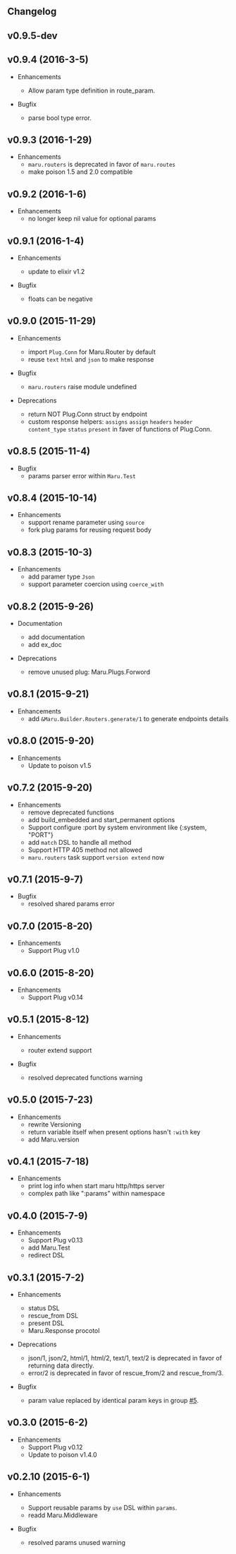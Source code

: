 ## Changelog
## v0.9.5-dev

## v0.9.4 (2016-3-5)
* Enhancements
  * Allow param type definition in route_param.

* Bugfix
  * parse bool type error.

## v0.9.3 (2016-1-29)
* Enhancements
  * `maru.routers` is deprecated in favor of `maru.routes`
  * make poison 1.5 and 2.0 compatible

## v0.9.2 (2016-1-6)
* Enhancements
  * no longer keep nil value for optional params

## v0.9.1 (2016-1-4)
* Enhancements
  * update to elixir v1.2

* Bugfix
  * floats can be negative

## v0.9.0 (2015-11-29)
* Enhancements
  * import `Plug.Conn` for Maru.Router by default
  * reuse `text` `html` and `json` to make response

* Bugfix
  * `maru.routers` raise module undefined

* Deprecations
  * return NOT Plug.Conn struct by endpoint
  * custom response helpers: `assigns` `assign` `headers` `header` `content_type` `status` `present` in faver of functions of Plug.Conn.

## v0.8.5 (2015-11-4)
* Bugfix
  * params parser error within `Maru.Test`

## v0.8.4 (2015-10-14)
* Enhancements
  * support rename parameter using `source`
  * fork plug params for reusing request body

## v0.8.3 (2015-10-3)
* Enhancements
  * add paramer type `Json`
  * support parameter coercion using `coerce_with`

## v0.8.2 (2015-9-26)
* Documentation
  * add documentation
  * add ex_doc

* Deprecations
  * remove unused plug: Maru.Plugs.Forword

## v0.8.1 (2015-9-21)
* Enhancements
  * add `&Maru.Builder.Routers.generate/1` to generate endpoints details

## v0.8.0 (2015-9-20)
* Enhancements
  * Update to poison v1.5

## v0.7.2 (2015-9-20)
* Enhancements
  * remove deprecated functions
  * add build\_embedded and start\_permanent options
  * Support configure :port by system environment like {:system, "PORT"}
  * add `match` DSL to handle all method
  * Support HTTP 405 method not allowed
  * `maru.routers` task support `version extend` now

## v0.7.1 (2015-9-7)
* Bugfix
  * resolved shared params error

## v0.7.0 (2015-8-20)
* Enhancements
  * Support Plug v1.0

## v0.6.0 (2015-8-20)
* Enhancements
  * Support Plug v0.14

## v0.5.1 (2015-8-12)
* Enhancements
  * router extend support

* Bugfix
  * resolved deprecated functions warning

## v0.5.0 (2015-7-23)
* Enhancements
  * rewrite Versioning
  * return variable itself when present options hasn't `:with` key
  * add Maru.version

## v0.4.1 (2015-7-18)
* Enhancements
  * print log info when start maru http/https server
  * complex path like ":params" within namespace

## v0.4.0 (2015-7-9)
* Enhancements
  * Support Plug v0.13
  * add Maru.Test
  * redirect DSL

## v0.3.1 (2015-7-2)
* Enhancements
  * status DSL
  * rescue_from DSL
  * present DSL
  * Maru.Response procotol

* Deprecations
  * json/1, json/2, html/1, html/2, text/1, text/2 is deprecated in favor of returning data directly.
  * error/2 is deprecated in favor of rescue\_from/2 and rescue\_from/3.

* Bugfix
  * param value replaced by identical param keys in group [#5](https://github.com/falood/maru/issues/5).

## v0.3.0 (2015-6-2)
* Enhancements
  * Support Plug v0.12
  * Update to poison v1.4.0

## v0.2.10 (2015-6-1)
* Enhancements
  * Support reusable params by `use` DSL within `params`.
  * readd Maru.Middleware

* Bugfix
  * resolved params unused warning
